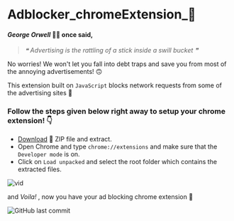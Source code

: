 # Adblocker_chromeExtension_🧩
####  *George Orwell* 👨‍🏫 once said,
> *❝ Advertising is the rattling of a stick inside a swill bucket ❞*
 
 No worries! We won't let you fall into debt traps and save you from most of the annoying advertisements! 🙃
 
 This extension built on `JavaScript` blocks network requests from some of the advertising sites 🚫
### Follow the steps given below right away to setup your chrome extension! 👇
- [Download](https://github.com/Mukheem1603/Adblocker_chromeExtension_/archive/master.zip) 🔰 ZIP file and extract.
- Open Chrome and type `chrome://extensions` and make sure that the `Developer mode` is on.
- Click on `Load unpacked` and select the root folder which contains the extracted files.

 ![vid](./icons/walkthrough.gif)

 and *Voila!* , now you have your ad blocking chrome extension 🌟
  
  ![GitHub last commit](https://img.shields.io/github/last-commit/Mukheem1603/Adblocker_chromeExtension_)
